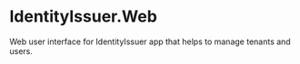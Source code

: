 # IdentityIssuer.Web 
Web user interface for IdentityIssuer app that helps to manage tenants and users.
